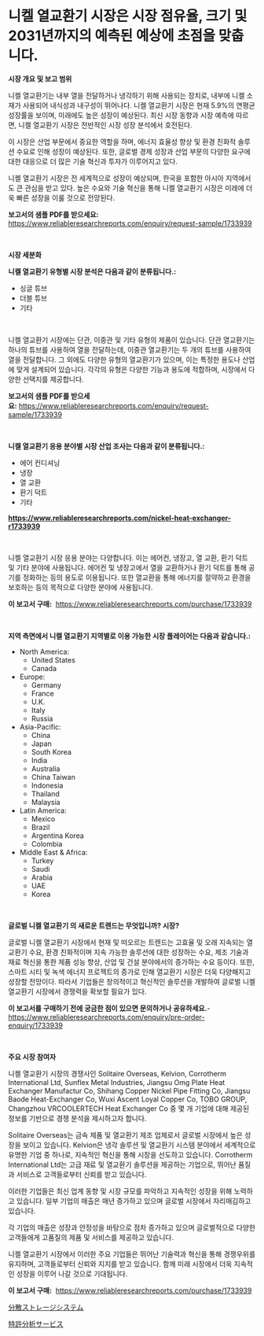 <p><h1>니켈 열교환기 시장은 시장 점유율, 크기 및 2031년까지의 예측된 예상에 초점을 맞춥니다.</h1></p><p><strong>시장 개요 및 보고 범위</strong></p>
<p><p>니켈 열교환기는 내부 열을 전달하거나 냉각하기 위해 사용되는 장치로, 내부에 니켈 소재가 사용되어 내식성과 내구성이 뛰어나다. 니켈 열교환기 시장은 현재 5.9%의 연평균 성장률을 보이며, 미래에도 높은 성장이 예상된다. 최신 시장 동향과 시장 예측에 따르면, 니켈 열교환기 시장은 전반적인 시장 성장 분석에서 호전된다.</p><p>이 시장은 산업 부문에서 중요한 역할을 하며, 에너지 효율성 향상 및 환경 친화적 솔루션 수요로 인해 성장이 예상된다. 또한, 글로벌 경제 성장과 산업 부문의 다양한 요구에 대한 대응으로 더 많은 기술 혁신과 투자가 이루어지고 있다.</p><p>니켈 열교환기 시장은 전 세계적으로 성장이 예상되며, 한국을 포함한 아시아 지역에서도 큰 관심을 받고 있다. 높은 수요와 기술 혁신을 통해 니켈 열교환기 시장은 미래에 더욱 빠른 성장을 이룰 것으로 전망된다.</p></p>
<p><strong>보고서의 샘플 PDF를 받으세요:</strong> <a href="https://www.reliableresearchreports.com/enquiry/request-sample/1733939">https://www.reliableresearchreports.com/enquiry/request-sample/1733939</a></p>
<p>&nbsp;</p>
<p><strong>시장 세분화</strong></p>
<p><strong>니켈 열교환기 유형별 시장 분석은 다음과 같이 분류됩니다.:</strong></p>
<p><ul><li>싱글 튜브</li><li>더블 튜브</li><li>기타</li></ul></p>
<p>&nbsp;</p>
<p><p>니켈 열교환기 시장에는 단관, 이중관 및 기타 유형의 제품이 있습니다. 단관 열교환기는 하나의 튜브를 사용하여 열을 전달하는데, 이중관 열교환기는 두 개의 튜브를 사용하여 열을 전달합니다. 그 외에도 다양한 유형의 열교환기가 있으며, 이는 특정한 용도나 산업에 맞게 설계되어 있습니다. 각각의 유형은 다양한 기능과 용도에 적합하며, 시장에서 다양한 선택지를 제공합니다.</p></p>
<p><strong>보고서의 샘플 PDF를 받으세요:</strong>&nbsp;<a href="https://www.reliableresearchreports.com/enquiry/request-sample/1733939">https://www.reliableresearchreports.com/enquiry/request-sample/1733939</a></p>
<p>&nbsp;</p>
<p><strong> 니켈 열교환기 응용 분야별 시장 산업 조사는 다음과 같이 분류됩니다.:</strong></p>
<p><ul><li>에어 컨디셔닝</li><li>냉장</li><li>열 교환</li><li>환기 덕트</li><li>기타</li></ul></p>
<p><strong><a href="https://www.reliableresearchreports.com/nickel-heat-exchanger-r1733939">https://www.reliableresearchreports.com/nickel-heat-exchanger-r1733939</a></strong></p>
<p>&nbsp;</p>
<p><p>니켈 열교환기 시장 응용 분야는 다양합니다. 이는 에어컨, 냉장고, 열 교환, 환기 덕트 및 기타 분야에 사용됩니다. 에어컨 및 냉장고에서 열을 교환하거나 환기 덕트를 통해 공기를 정화하는 등의 용도로 이용됩니다. 또한 열교환을 통해 에너지를 절약하고 환경을 보호하는 등의 목적으로 다양한 분야에 사용됩니다.</p></p>
<p><strong>이 보고서 구매:</strong>&nbsp; <a href="https://www.reliableresearchreports.com/purchase/1733939">https://www.reliableresearchreports.com/purchase/1733939</a></p>
<p>&nbsp;</p>
<p><strong>지역 측면에서 니켈 열교환기 지역별로 이용 가능한 시장 플레이어는 다음과 같습니다.:</strong></p>
<p><ul>
    <li>
        North America:
        <ul>
            <li>United States</li>
            <li>Canada</li>
        </ul>
    </li>
    <li>
        Europe:
        <ul>
            <li>Germany</li>
            <li>France</li>
            <li>U.K.</li>
            <li>Italy</li>
            <li>Russia</li>
        </ul>
    </li>
    <li>
        Asia-Pacific:
        <ul>
            <li>China</li>
            <li>Japan</li>
            <li>South Korea</li>
            <li>India</li>
            <li>Australia</li>
            <li>China Taiwan</li>
            <li>Indonesia</li>
            <li>Thailand</li>
            <li>Malaysia</li>
        </ul>
    </li>
    <li>
        Latin America:
        <ul>
            <li>Mexico</li>
            <li>Brazil</li>
            <li>Argentina Korea</li>
            <li>Colombia</li>
        </ul>
    </li>
    <li>
        Middle East & Africa:
        <ul>
            <li>Turkey</li>
            <li>Saudi</li>
            <li>Arabia</li>
            <li>UAE</li>
            <li>Korea</li>
        </ul>
    </li>
    </ul></p>
<p>&nbsp;</p>
<p><strong>글로벌 니켈 열교환기 의 새로운 트렌드는 무엇입니까? 시장?</strong></p>
<p><p>글로벌 니켈 열교환기 시장에서 현재 및 떠오르는 트렌드는 고효율 및 오래 지속되는 열 교환기 수요, 환경 친화적이며 지속 가능한 솔루션에 대한 성장하는 수요, 제조 기술과 재료 혁신을 통한 제품 성능 향상, 산업 및 건설 분야에서의 증가하는 수요 등이다. 또한, 스마트 시티 및 녹색 에너지 프로젝트의 증가로 인해 열교환기 시장은 더욱 다양해지고 성장할 전망이다. 따라서 기업들은 창의적이고 혁신적인 솔루션을 개발하여 글로벌 니켈 열교환기 시장에서 경쟁력을 확보할 필요가 있다.</p></p>
<p><strong>이 보고서를 구매하기 전에 궁금한 점이 있으면 문의하거나 공유하세요.</strong>- <a href="https://www.reliableresearchreports.com/enquiry/pre-order-enquiry/1733939">https://www.reliableresearchreports.com/enquiry/pre-order-enquiry/1733939</a></p>
<p>&nbsp;</p>
<p><strong>주요 시장 참여자</strong></p>
<p><p>니켈 열교환기 시장의 경쟁사인 Solitaire Overseas, Kelvion, Corrotherm International Ltd, Sunflex Metal Industries, Jiangsu Omg Plate Heat Exchanger Manufactur Co, Shihang Copper Nickel Pipe Fitting Co, Jiangsu Baode Heat-Exchanger Co, Wuxi Ascent Loyal Copper Co, TOBO GROUP, Changzhou VRCOOLERTECH Heat Exchanger Co 중 몇 개 기업에 대해 제공된 정보를 기반으로 경쟁 분석을 제시하고자 합니다.</p><p>Solitaire Overseas는 금속 제품 및 열교환기 제조 업체로서 글로벌 시장에서 높은 성장을 보이고 있습니다. Kelvion은 냉각 솔루션 및 열교환기 시스템 분야에서 세계적으로 유명한 기업 중 하나로, 지속적인 혁신을 통해 시장을 선도하고 있습니다. Corrotherm International Ltd는 고급 재료 및 열교환기 솔루션을 제공하는 기업으로, 뛰어난 품질과 서비스로 고객들로부터 신뢰를 받고 있습니다.</p><p>이러한 기업들은 최신 업계 동향 및 시장 규모를 파악하고 지속적인 성장을 위해 노력하고 있습니다. 일부 기업의 매출은 매년 증가하고 있으며 글로벌 시장에서 자리매김하고 있습니다.</p><p>각 기업의 매출은 성장과 안정성을 바탕으로 점차 증가하고 있으며 글로벌적으로 다양한 고객들에게 고품질의 제품 및 서비스를 제공하고 있습니다.</p><p>니켈 열교환기 시장에서 이러한 주요 기업들은 뛰어난 기술력과 혁신을 통해 경쟁우위를 유지하며, 고객들로부터 신뢰와 지지를 받고 있습니다. 함께 미래 시장에서 더욱 지속적인 성장을 이루어 나갈 것으로 기대됩니다.</p></p>
<p><strong>이 보고서 구매:</strong>&nbsp;&nbsp;<a href="https://www.reliableresearchreports.com/purchase/1733939">https://www.reliableresearchreports.com/purchase/1733939</a></p>
<p><p><a href="https://medium.com/@elihomenick1943/%E5%88%86%E6%95%A3%E3%82%B9%E3%83%88%E3%83%AC%E3%83%BC%E3%82%B8%E3%82%B7%E3%82%B9%E3%83%86%E3%83%A0%E5%B8%82%E5%A0%B4-2031%E5%B9%B4%E3%81%BE%E3%81%A7%E3%81%AE%E3%83%88%E3%83%AC%E3%83%B3%E3%83%89-%E4%BA%88%E6%B8%AC-%E7%AB%B6%E4%BA%89%E5%88%86%E6%9E%90-644114e9d603">分散ストレージシステム</a></p><p><a href="https://medium.com/@lucasrandall2020/%E7%89%B9%E8%A8%B1%E5%88%86%E6%9E%90%E3%82%B5%E3%83%BC%E3%83%93%E3%82%B9%E5%B8%82%E5%A0%B4%E3%81%AE%E8%A6%8F%E6%A8%A1-cagr-%E3%83%88%E3%83%AC%E3%83%B3%E3%83%89-2024-2030-6e14ec93342e">特許分析サービス</a></p></p>